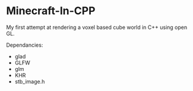 # Minecraft-In-CPP
My first attempt at rendering a voxel based cube world in C++ using open GL.

Dependancies:
- glad
- GLFW
- glm
- KHR
- stb_image.h
